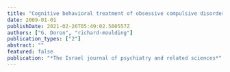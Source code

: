 ```yaml
---
title: "Cognitive behavioral treatment of obsessive compulsive disorder: a broader framework."
date: 2009-01-01
publishDate: 2021-02-26T05:49:02.500557Z
authors: ["G. Doron", "richard-moulding"]
publication_types: ["2"]
abstract: ""
featured: false
publication: "*The Israel journal of psychiatry and related sciences*"
---
```


